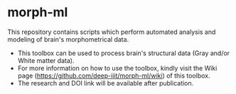 # morph-ml

This repository contains scripts which perform automated analysis and modeling of brain's morphometrical data.

- This toolbox can be used to process brain's structural data (Gray and/or White matter data).
- For more information on how to use the toolbox, kindly visit the Wiki page (https://github.com/deep-iiit/morph-ml/wiki) of this toolbox.
- The research and DOI link will be available after publication.
